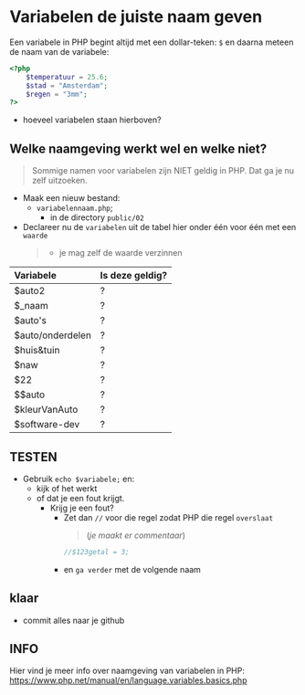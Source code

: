 
#  Variabelen de juiste naam geven

Een variabele in PHP begint altijd met een dollar-teken: `$` en daarna meteen de naam van de variabele:

```php
<?php
    $temperatuur = 25.6;
    $stad = "Amsterdam";
    $regen = "3mm";
?>
```

- hoeveel variabelen staan hierboven?

## Welke naamgeving werkt wel en welke niet?

> Sommige namen voor variabelen zijn NIET geldig in PHP. Dat ga je nu zelf uitzoeken.

- Maak een nieuw bestand:
    - `variabelennaam.php`;
        - in de directory `public/02`
- Declareer nu de `variabelen` uit de tabel hier onder één voor één met een `waarde` 
    > - je mag zelf de waarde verzinnen
    
| Variabele        | Is deze geldig? |
|:-----------------|:----------------|
| $auto2           | ?               |
| $_naam           | ?               |
| $auto's          | ?               | 
| $auto/onderdelen | ?               |
| $huis&tuin       | ?               |
| $naw             | ?               |
| $22              | ?               |
| $$auto           | ?               |
| $kleurVanAuto    | ?               |
| $software-dev    | ?               |

## TESTEN
- Gebruik `echo $variabele;` en:
    - kijk of het werkt
    - of dat je een fout krijgt.
        - Krijg je een fout? 
            - Zet dan `//` voor die regel zodat PHP die regel `overslaat`   
                > (*je maakt er commentaar*)
                ```php
                //$123getal = 3;
                ```
            - en `ga verder` met de volgende naam



## klaar
- commit alles naar je github

## INFO
Hier vind je meer info over naamgeving van variabelen in PHP:
https://www.php.net/manual/en/language.variables.basics.php

